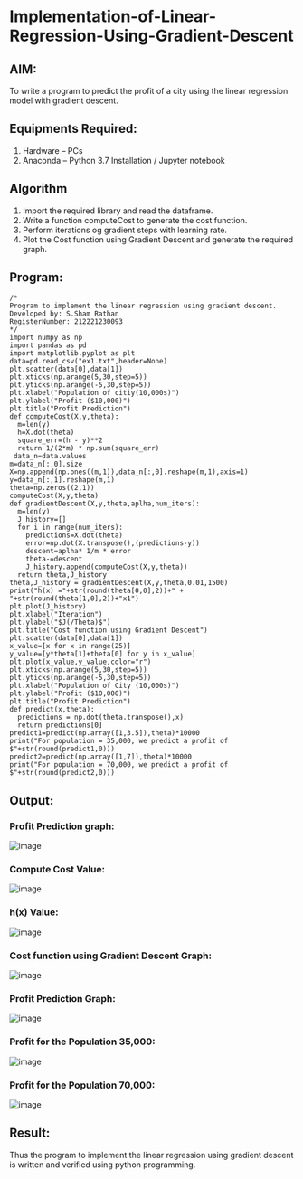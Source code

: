 # Implementation-of-Linear-Regression-Using-Gradient-Descent

## AIM:
To write a program to predict the profit of a city using the linear regression model with gradient descent.

## Equipments Required:
1. Hardware – PCs
2. Anaconda – Python 3.7 Installation / Jupyter notebook

## Algorithm
1. Import the required library and read the dataframe.
2. Write a function computeCost to generate the cost function.
3. Perform iterations og gradient steps with learning rate.
4. Plot the Cost function using Gradient Descent and generate the required graph.

## Program:
```
/*
Program to implement the linear regression using gradient descent.
Developed by: S.Sham Rathan
RegisterNumber: 212221230093
*/
import numpy as np
import pandas as pd
import matplotlib.pyplot as plt
data=pd.read_csv("ex1.txt",header=None)
plt.scatter(data[0],data[1])
plt.xticks(np.arange(5,30,step=5))
plt.yticks(np.arange(-5,30,step=5))
plt.xlabel("Population of citiy(10,000s)")
plt.ylabel("Profit ($10,000)")
plt.title("Profit Prediction")
def computeCost(X,y,theta):
  m=len(y) 
  h=X.dot(theta)
  square_err=(h - y)**2
  return 1/(2*m) * np.sum(square_err)
 data_n=data.values
m=data_n[:,0].size
X=np.append(np.ones((m,1)),data_n[:,0].reshape(m,1),axis=1)
y=data_n[:,1].reshape(m,1)
theta=np.zeros((2,1))
computeCost(X,y,theta)
def gradientDescent(X,y,theta,aplha,num_iters):
  m=len(y)
  J_history=[]
  for i in range(num_iters):
    predictions=X.dot(theta)
    error=np.dot(X.transpose(),(predictions-y))
    descent=aplha* 1/m * error
    theta-=descent
    J_history.append(computeCost(X,y,theta))
  return theta,J_history
theta,J_history = gradientDescent(X,y,theta,0.01,1500)
print("h(x) ="+str(round(theta[0,0],2))+" + "+str(round(theta[1,0],2))+"x1")
plt.plot(J_history)
plt.xlabel("Iteration")
plt.ylabel("$J(/Theta)$")
plt.title("Cost function using Gradient Descent")
plt.scatter(data[0],data[1])
x_value=[x for x in range(25)]
y_value=[y*theta[1]+theta[0] for y in x_value]
plt.plot(x_value,y_value,color="r")
plt.xticks(np.arange(5,30,step=5))
plt.yticks(np.arange(-5,30,step=5))
plt.xlabel("Population of City (10,000s)")
plt.ylabel("Profit ($10,000)")
plt.title("Profit Prediction")
def predict(x,theta):
  predictions = np.dot(theta.transpose(),x)
  return predictions[0]
predict1=predict(np.array([1,3.5]),theta)*10000
print("For population = 35,000, we predict a profit of $"+str(round(predict1,0)))
predict2=predict(np.array([1,7]),theta)*10000
print("For population = 70,000, we predict a profit of $"+str(round(predict2,0)))

```
## Output:
### Profit Prediction graph:
![image](https://user-images.githubusercontent.com/93587823/229563176-df427cbd-a789-49f7-aeaf-77185b881b5e.png)
### Compute Cost Value:
![image](https://user-images.githubusercontent.com/93587823/229276137-e4b93eba-1222-4d11-87c4-b43dc0ff6c1f.png)
### h(x) Value:
![image](https://user-images.githubusercontent.com/93587823/229275828-a2f05835-b2a4-4a25-80b6-1d9e57110d6f.png)
### Cost function using Gradient Descent Graph:
![image](https://user-images.githubusercontent.com/93587823/229563346-79c49ddf-c78a-42b5-aff1-14f01c42a9fe.png)
### Profit Prediction Graph:
![image](https://user-images.githubusercontent.com/93587823/229563455-2f68f96d-21f7-486f-a1ba-cfcd5c73dad1.png)
### Profit for the Population 35,000:
![image](https://user-images.githubusercontent.com/93587823/229276318-a1eb075b-704c-45ed-8f84-9b761c6cc32d.png)
### Profit for the Population 70,000:
![image](https://user-images.githubusercontent.com/93587823/229276377-f68a383d-459f-45e1-bc4b-5bbd4f1ae751.png)

## Result:
Thus the program to implement the linear regression using gradient descent is written and verified using python programming.
